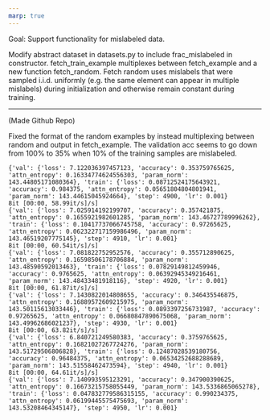 ```yaml
---
marp: true
---
```


Goal: Support functionality for mislabeled data.

Modify abstract dataset in datasets.py to include frac_mislabeled in constructor. fetch_train_example multiplexes between fetch_example and a new function fetch_random. Fetch random uses mislabels that were sampled i.i.d. uniformly (e.g. the same element can appear in multiple mislabels) during initialization and otherwise remain constant during training.

---

(Made Github Repo)

Fixed the format of the random examples by instead multiplexing between random and output in fetch_example. The validation acc seems to go down from 100% to 35% when 10% of the training samples are mislabeled.

```
{'val': {'loss': 7.122036397457123, 'accuracy': 0.353759765625, 'attn_entropy': 0.16334774624556303, 'param_norm': 143.44805171080364}, 'train': {'loss': 0.08712524175643921, 'accuracy': 0.984375, 'attn_entropy': 0.05651804804801941, 'param_norm': 143.44615045924664}, 'step': 4900, 'lr': 0.001}
8it [00:00, 58.99it/s]/s]
{'val': {'loss': 7.025914192199707, 'accuracy': 0.357421875, 'attn_entropy': 0.1655921982601285, 'param_norm': 143.46727789996262}, 'train': {'loss': 0.10417737066745758, 'accuracy': 0.97265625, 'attn_entropy': 0.062322717159986496, 'param_norm': 143.46519207775145}, 'step': 4910, 'lr': 0.001}
8it [00:00, 60.54it/s]/s]
{'val': {'loss': 7.081822752952576, 'accuracy': 0.355712890625, 'attn_entropy': 0.16598506178706884, 'param_norm': 143.48590592013463}, 'train': {'loss': 0.07829149812459946, 'accuracy': 0.9765625, 'attn_entropy': 0.06392945349216461, 'param_norm': 143.48433481918116}, 'step': 4920, 'lr': 0.001}
8it [00:00, 61.87it/s]/s]
{'val': {'loss': 7.1430822014808655, 'accuracy': 0.346435546875, 'attn_entropy': 0.16889572609215975, 'param_norm': 143.50115613033446}, 'train': {'loss': 0.0893397256731987, 'accuracy': 0.97265625, 'attn_entropy': 0.06680847890675068, 'param_norm': 143.49962686021237}, 'step': 4930, 'lr': 0.001}
8it [00:00, 63.82it/s]/s]
{'val': {'loss': 6.840721249580383, 'accuracy': 0.3759765625, 'attn_entropy': 0.16821027267724276, 'param_norm': 143.51729506806828}, 'train': {'loss': 0.12487028539180756, 'accuracy': 0.96484375, 'attn_entropy': 0.06534252688288689, 'param_norm': 143.51558462473594}, 'step': 4940, 'lr': 0.001}
8it [00:00, 64.61it/s]/s]
{'val': {'loss': 7.140993595123291, 'accuracy': 0.347900390625, 'attn_entropy': 0.16673215758055449, 'param_norm': 143.5336865065278}, 'train': {'loss': 0.047832779586315155, 'accuracy': 0.990234375, 'attn_entropy': 0.06199445575475693, 'param_norm': 143.53208464345147}, 'step': 4950, 'lr': 0.001}
```